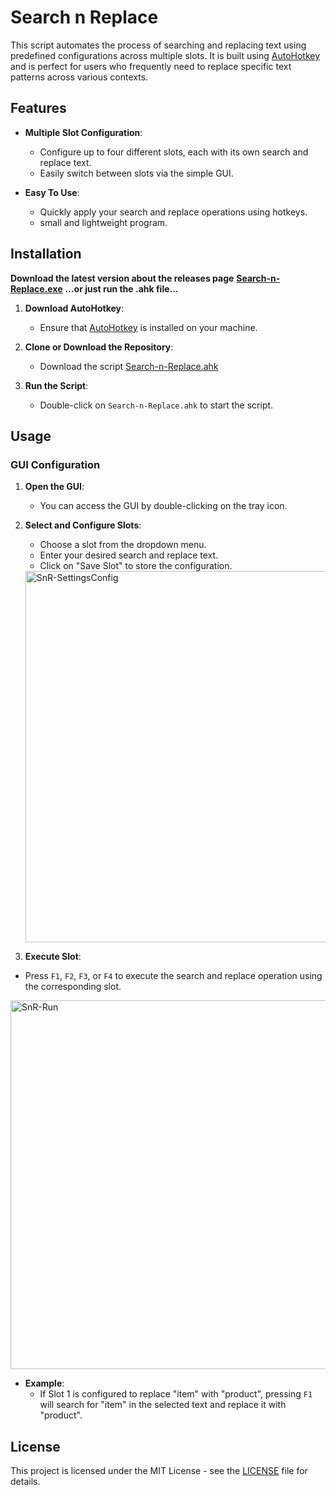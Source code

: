 # Search n Replace

This script automates the process of searching and replacing text using predefined configurations across multiple slots. It is built using [AutoHotkey](https://www.autohotkey.com/) and is perfect for users who frequently need to replace specific text patterns across various contexts.

## Features

- **Multiple Slot Configuration**: 
  - Configure up to four different slots, each with its own search and replace text.
  - Easily switch between slots via the simple GUI.

- **Easy To Use**:
  - Quickly apply your search and replace operations using hotkeys.
  - small and lightweight program.

## Installation

**Download the latest version about the releases page**
**[Search-n-Replace.exe](https://github.com/ERR999R/Search_n_Replace/releases/)**
**...or just run the .ahk file...**

1. **Download AutoHotkey**:
   - Ensure that [AutoHotkey](https://www.autohotkey.com/download/) is installed on your machine.

2. **Clone or Download the Repository**:
   - Download the script [Search-n-Replace.ahk](https://github.com/ERR999R/Search_n_Replace/blob/main/Search-n-Replace.ahk)

3. **Run the Script**:
   - Double-click on `Search-n-Replace.ahk` to start the script.

## Usage

### GUI Configuration

1. **Open the GUI**:
   - You can access the GUI by double-clicking on the tray icon.

2. **Select and Configure Slots**:
   - Choose a slot from the dropdown menu.
   - Enter your desired search and replace text.
   - Click on "Save Slot" to store the configuration.
     
   <img width="594" alt="SnR-SettingsConfig" src="https://github.com/user-attachments/assets/67ecd0cf-1e57-4c03-8e51-313e57754a1f">

4. **Execute Slot**:
  - Press `F1`, `F2`, `F3`, or `F4` to execute the search and replace operation using the corresponding slot.
  
  <img width="590" alt="SnR-Run" src="https://github.com/user-attachments/assets/e43540ac-edca-4cef-8827-fb2bcdda7f52">


- **Example**:
  - If Slot 1 is configured to replace "item" with "product", pressing `F1` will search for "item" in the selected text and replace it with "product".


## License

This project is licensed under the MIT License - see the [LICENSE](LICENSE) file for details.
